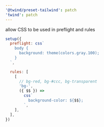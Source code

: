 ```yaml
---
'@twind/preset-tailwind': patch
'twind': patch
---
```


allow CSS to be used in preflight and rules

```js
setup({
  preflight: css`
    body {
      background: theme(colors.gray.100);
    }
  `,

  rules: [
    [
      // bg-red, bg-#ccc, bg-transparent
      'bg-',
      ({ $$ }) =>
        css`
          background-color: ${$$};
        `,
    ],
  ],
})
```
